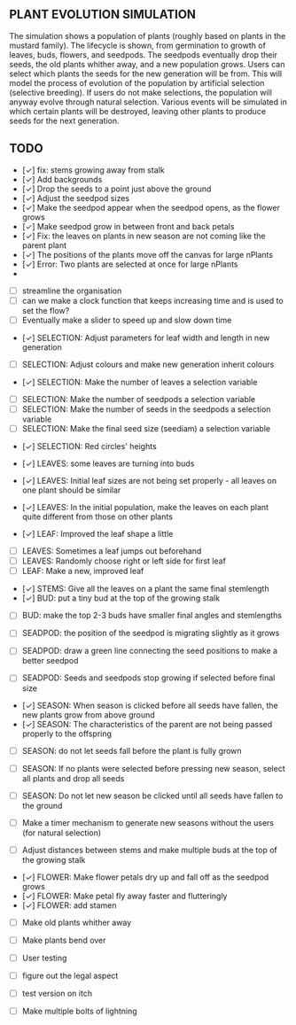 ## PLANT EVOLUTION SIMULATION
The simulation shows a population of plants (roughly based on plants in the mustard family).
The lifecycle is shown, from germination to growth of leaves, buds, flowers, and seedpods.
The seedpods eventually drop their seeds, the old plants whither away, and a new population grows.
Users can select which plants the seeds for the new generation will be from.
This will model the process of evolution of the population by artificial selection (selective breeding).
If users do not make selections, the population will anyway evolve through natural selection.
Various events will be simulated in which certain plants will be destroyed, 
leaving other plants to produce seeds for the next generation.
## TODO
  - [✓] fix: stems growing away from stalk
  - [✓] Add backgrounds
  - [✓] Drop the seeds to a point just above the ground
  - [✓] Adjust the seedpod sizes
  - [✓] Make the seedpod appear when the seedpod opens, as the flower grows
  - [✓] Make seedpod grow in between front and back petals
  - [✓] Fix: the leaves on plants in new season are not coming like the parent plant
  - [✓] The positions of the plants move off the canvas for large nPlants
  - [✓] Error: Two plants are selected at once for large nPlants
  - 
  - [ ] streamline the organisation 
  - [ ] can we make a clock function that keeps increasing time and is used to set the flow?
  - [ ] Eventually make a slider to speed up and slow down time

  - [✓] SELECTION: Adjust parameters for leaf width and length in new generation
  - [ ] SELECTION: Adjust colours and make new generation inherit colours 
  - [✓] SELECTION: Make the number of leaves a selection variable
  - [ ] SELECTION: Make the number of seedpods a selection variable
  - [ ] SELECTION: Make the number of seeds in the seedpods a selection variable
  - [ ] SELECTION: Make the final seed size (seediam) a selection variable
  - [✓] SELECTION: Red circles' heights 

  - [✓] LEAVES: some leaves are turning into buds
  - [✓] LEAVES: Initial leaf sizes are not being set properly - all leaves on one plant should be similar
  - [✓] LEAVES: In the initial population, make the leaves on each plant quite different from those on other plants
  - [✓] LEAF: Improved the leaf shape a little
  - [ ] LEAVES: Sometimes a leaf jumps out beforehand
  - [ ] LEAVES: Randomly choose right or left side for first leaf
  - [ ] LEAF: Make a new, improved leaf
  
  - [✓] STEMS: Give all the leaves on a plant the same final stemlength
  - [✓] BUD: put a tiny bud at the top of the growing stalk
  - [ ] BUD: make the top 2-3 buds have smaller final angles and stemlengths

  - [ ] SEADPOD: the position of the seedpod is migrating slightly as it grows
  - [ ] SEADPOD: draw a green line connecting the seed positions to make a better seedpod
  - [ ] SEADPOD: Seeds and seedpods stop growing if selected before final size

  - [✓] SEASON: When season is clicked before all seeds have fallen, the new plants grow from above ground
  - [✓] SEASON: The characteristics of the parent are not being passed properly to the offspring
  - [ ] SEASON: do not let seeds fall before the plant is fully grown
  - [ ] SEASON: If no plants were selected before pressing new season, select all plants and drop all seeds
  - [ ] SEASON: Do not let new season be clicked until all seeds have fallen to the ground
  - [ ] Make a timer mechanism to generate new seasons without the users (for natural selection)
  
  - [ ] Adjust distances between stems and make multiple buds at the top of the growing stalk
  - [✓] FLOWER: Make flower petals dry up and fall off as the seedpod grows
  - [✓] FLOWER: Make petal fly away faster and flutteringly
  - [✓] FLOWER: add stamen
  - [ ] Make old plants whither away
  - [ ] Make plants bend over

  - [ ] User testing
  - [ ] figure out the legal aspect
  - [ ] test version on itch  
  - [ ] Make multiple bolts of lightning
